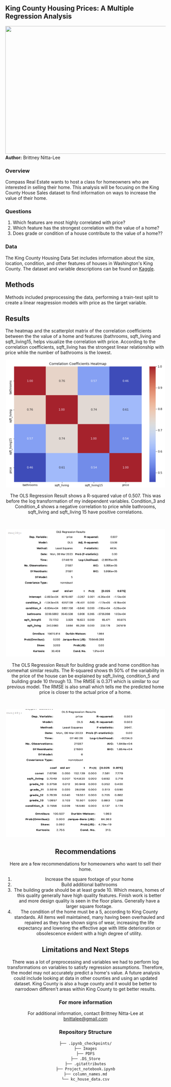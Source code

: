 ## King County Housing Prices: A Multiple Regression Analysis
<img src="https://github.com/bnittalee/KC-Housing-Price-Project/blob/main/Images/stephen-plopper-UmEYn_GYqFo-unsplash.jpg" width="1000" height="400">
<b>Author:</b> Brittney Nitta-Lee 

### Overview
Compass Real Estate wants to host a class for homeowners who are interested in selling their home. This analysis will be focusing on the King County House Sales dataset to find information on ways to increase the value of their home. 

### Questions
1. Which features are most highly correlated with price?
2. Which feature has the strongest correlation with the value of a home?
3. Does grade or condition of a house contribute to the value of a home??

### Data
The King County Housing Data Set includes information about the size, location, condition, and other features of houses in Washington's King County. The dataset and variable descriptions can be found on <a href ="https://www.kaggle.com/harlfoxem/housesalesprediction">Kaggle</a>.

## Methods
Methods included preprocessing the data, performing a train-test split to create a linear reagression models with price as the target variable.

## Results
The heatmap and the scatterplot matrix of the correlation coefficients between the the value of a home and features (bathrooms, sqft_living and sqft_living15, helps visualize the correlation with price. According to the correlation coefficients, sqft_living has the strongest linear relationship with price while the number of bathrooms is the lowest.
<br><center><img src="https://github.com/bnittalee/KC-Housing-Price-Project/blob/main/Images/heat-map.png" width="500" height="400"></br> 

The OLS Regression Result shows a R-squared value of 0.507. This was before the log transformation of my independent variables. Condition_3 and Condition_4 shows a negative correlation to price while bathrooms, sqft_living and sqft_living 15 have positive correlations. 

<br><center><img src="https://github.com/bnittalee/KC-Housing-Price-Project/blob/main/Images/OLS-Regression-result-1.png" width="500" height="400"></br>

The OLS Regression Result for building grade and home condition has somewhat similar results. The R-squared shows th 50% of the variability in the price of the house can be explained by sqft_living, condition_5 and building grade 10 through 13. The RMSE is 0.371 which is similar to our previous model. The RMSE is also small which tells me the predicted home price is closer to the actual price of a home. 

<br><center><img src="https://github.com/bnittalee/KC-Housing-Price-Project/blob/main/Images/OLS-Regression-result-grade-condition.png" width="500" height="400"></br>

## Recommendations 
Here are a few recommendations for homeowners who want to sell their home. 
1. Increase the square footage of your home 
2. Build additional bathrooms 
3. The building grade should be at least grade 10. Which means, homes of this quality generally have high quality features. Finish work is better and more design quality is seen in the floor plans. Generally have a larger square footage. 
4. The condition of the home must be a 5, according to King County standards. All items well maintained, many having been overhauled and repaired as they have shown signs of wear, increasing the life expectancy and lowering the effective age with little deterioration or obsolescence evident with a high degree of utility.

## Limitations and Next Steps
There was a lot of preprocessing and variables we had to perform log transformations on variables to satisfy regression assumptions. Therefore, the model may not accurately predict a home's value. A future analysis could include looking at data in other counties and using an updated dataset. King County is also a huge county and it would be better to narrodown differen't areas within King County to get better results.

### For more information
For additional information, contact Brittney Nitta-Lee at bnittalee@gmail.com 

### Repository Structure
```
├── .ipynb_checkpoints/
├── Images
├── PDFS
├── .DS_Store
├── .gitattributes
├── Project_notebook.ipynb
├── column_names.md
└── kc_house_data.csv
```
